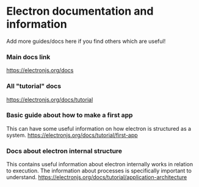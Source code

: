 # Electron documentation and information

Add more guides/docs here if you find others which are useful!

### Main docs link
https://electronjs.org/docs

### All "tutorial" docs
https://electronjs.org/docs/tutorial

### Basic guide about how to make a first app
This can have some useful information on how electron is structured as a system.
https://electronjs.org/docs/tutorial/first-app

### Docs about electron internal structure
This contains useful information about electron internally works in relation to execution. The information about processes is specifically important to understand.
https://electronjs.org/docs/tutorial/application-architecture
